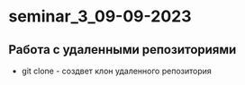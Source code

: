 # seminar_3_09-09-2023
## Работа с удаленными репозиториями
* git clone - создвет клон удаленного репозитория